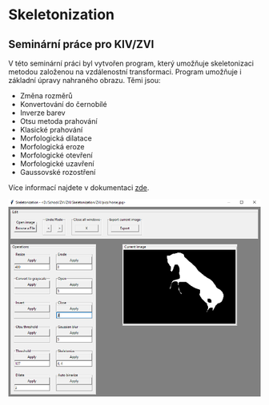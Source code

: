 # Skeletonization
## Seminární práce pro KIV/ZVI

V této seminární práci byl vytvořen program, který umožňuje skeletonizaci metodou založenou na vzdálenostní transformaci. Program umožňuje i základní úpravy nahraného obrazu. Těmi jsou:

* Změna rozměrů
* Konvertování do černobílé
* Inverze barev
* Otsu metoda prahování
* Klasické prahování
* Morfologická dilatace
* Morfologická eroze
* Morfologické otevření
* Morfologické uzavření
* Gaussovské rozostření

Více informací najdete v dokumentaci [zde](ZVI/doc/dokumentace.pdf).

![alt text](ZVI/doc/zvi.png)
